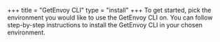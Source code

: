 +++
title = "GetEnvoy CLI"
type = "install"
+++
To get started, pick the environment you would like to use the GetEnvoy CLI on.
You can follow step-by-step instructions to install the GetEnvoy CLI in your chosen environment.
